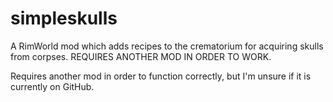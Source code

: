 # simpleskulls
A RimWorld mod which adds recipes to the crematorium for acquiring skulls from corpses. REQUIRES ANOTHER MOD IN ORDER TO WORK.

Requires another mod in order to function correctly, but I'm unsure if it is currently on GitHub.
